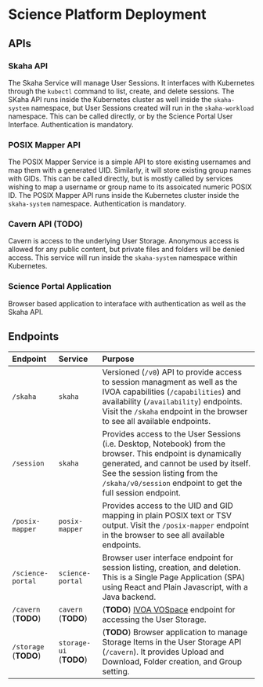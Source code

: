 # Science Platform Deployment

## APIs

### Skaha API

The Skaha Service will manage User Sessions.  It interfaces with Kubernetes through the `kubectl` command to list, create, and delete sessions.  The SKaha API runs inside the Kubernetes cluster as well inside the `skaha-system` namespace, but User Sessions created will run in the `skaha-workload` namespace.  This can be called directly, or by the Science Portal User Interface.  Authentication is mandatory.

### POSIX Mapper API

The POSIX Mapper Service is a simple API to store existing usernames and map them with a generated UID.  Similarly, it will store existing group names with GIDs.  This can be called directly, but is mostly called by services wishing to map a username or group name to its assoicated numeric POSIX ID.  The POSIX Mapper API runs inside the Kubernetes cluster inside the `skaha-system` namespace.  Authentication is mandatory.

### Cavern API (**TODO**)

Cavern is access to the underlying User Storage.  Anonymous access is allowed for any public content, but private files and folders will be denied access.  This service will run inside the `skaha-system` namespace within Kubernetes.

### Science Portal Application

Browser based application to interaface with authentication as well as the Skaha API.

## Endpoints

| Endpoint   | Service  | Purpose |
|:----------|:---------|:---------|
| `/skaha`   | `skaha`  | Versioned (`/v0`) API to provide access to session managment as well as the IVOA capabilities (`/capabilities`) and availability (`/availability`) endpoints.  Visit the `/skaha` endpoint in the browser to see all available endpoints. |
| `/session` | `skaha`  | Provides access to the User Sessions (i.e. Desktop, Notebook) from the browser.  This endpoint is dynamically generated, and cannot be used by itself.  See the session listing from the `/skaha/v0/session` endpoint to get the full session endpoint. |
| `/posix-mapper` | `posix-mapper` | Provides access to the UID and GID mapping in plain POSIX text or TSV output.  Visit the `/posix-mapper` endpoint in the browser to see all available endpoints. |
| `/science-portal` | `science-portal` | Browser user interface endpoint for session listing, creation, and deletion.  This is a Single Page Application (SPA) using React and Plain Javascript, with a Java backend. |
| `/cavern` (**TODO**) | `cavern` (**TODO**) | (**TODO**) [IVOA VOSpace](https://www.ivoa.net/documents/VOSpace/20180620/REC-VOSpace-2.1.html) endpoint for accessing the User Storage. |
| `/storage` (**TODO**) | `storage-ui` (**TODO**) | (**TODO**) Browser application to manage Storage Items in the User Storage API (`/cavern`).  It provides Upload and Download, Folder creation, and Group setting. |
